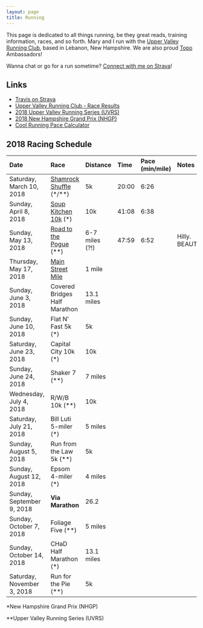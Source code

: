 ```yaml
---
layout: page
title: Running
---
```


This page is dedicated to all things running, be they great reads, training information, races, and so forth.
Mary and I run with the [Upper Valley Running Club](http://uppervalleyrunningclub.org/), based in Lebanon, New Hampshire.
We are also proud [Topo](https://www.topoathletic.com/) Ambassadors!

Wanna chat or go for a run sometime? [Connect with me on Strava](https://www.strava.com/athletes/traviswpeters)!

## Links

* [Travis on Strava](https://www.strava.com/athletes/traviswpeters)
* [Upper Valley Running Club - Race Results](http://uppervalleyrunningclub.org/race-results-page/?race_id=0&runner_id=171)
* [2018 Upper Valley Running Series (UVRS)](http://uppervalleyrunningclub.org/2018-uvrs/)
* [2018 New Hampshire Grand Prix (NHGP)](http://uppervalleyrunningclub.org/2018-uvrs/)
* [Cool Running Pace Calculator](http://www.coolrunning.com/engine/4/4_1/96.shtml)

## 2018 Racing Schedule

<div class="travis-table" markdown="1">

| Date                       | Race                                                                                                | Distance       | Time       | Pace (min/mile) |  Notes                 |
| :------------------------- | :-------------------------------------------------------------------------------------------------- | :------------- | :--------- | :-------------- | :--------------------- |
| Saturday, March 10, 2018   | [Shamrock Shuffle](https://lebanonnh.gov/820/Results) (*/**)                                        | 5k             | 20:00      | 6:26            | |
| Sunday, April 8, 2018      | [Soup Kitchen 10k](http://nsks.org/racehome0.aspx) (*)                                              | 10k            | 41:08      | 6:38            | |
| Sunday, May 13, 2018       | [Road to the Pogue](http://www.roadtothepogue.com/) (**)                                            | 6-7 miles (?!) | 47:59      | 6:52            | Hilly. BEAUTIFUL!      |
| Thursday, May 17, 2018     | [Main Street Mile](https://www.hanoverrec.com/info/activities/program_details.aspx?ProgramID=30114) | 1 mile         |            |                 | |
| Sunday, June 3, 2018       | Covered Bridges Half Marathon    | 13.1 miles        |                 |                  |    |
| Sunday, June 10, 2018      | Flat N' Fast 5k (*)    | 5k        |                 |                  |    |
| Saturday, June 23, 2018    | Capital City 10k  (*)   | 10k        |                 |                  |    |
| Sunday, June 24, 2018      | Shaker 7 (**)    | 7 miles        |                 |                  |    |
| Wednesday, July 4, 2018    | R/W/B 10k  (**)    | 10k        |                 |                  |    |
| Saturday, July 21, 2018    | Bill Luti 5-miler (*)   | 5 miles        |                 |                  |    |
| Sunday, August 5, 2018     | Run from the Law 5k (**)     | 5k        |                 |                  |    |
| Sunday, August 12, 2018    | Epsom 4-miler (*)   | 4 miles        |                 |                  |    |
| Sunday, September 9, 2018  | **Via Marathon**     | 26.2        |                 |                  |    |
| Sunday, October 7, 2018    | Foliage Five  (**)    | 5 miles        |                 |                  |    |
| Sunday, October 14, 2018   | CHaD Half Marathon (*)    | 13.1 miles        |                 |                  |    |
| Saturday, November 3, 2018 | Run for the Pie  (**)    | 5k        |                 |                  |    |

</div>

\*New Hampshire Grand Prix (NHGP)

\*\*Upper Valley Running Series (UVRS)
